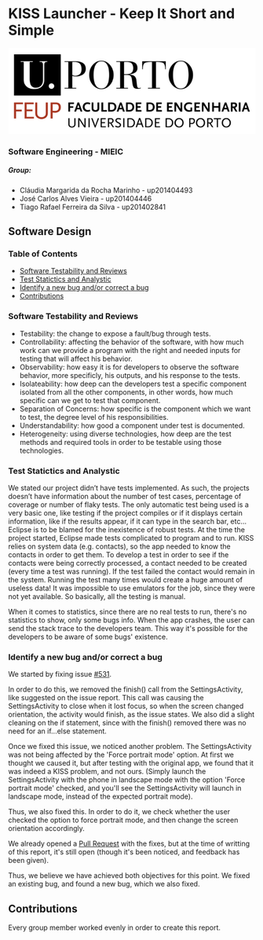 # KISS Launcher - Keep It Short and Simple

![FEUP's logo](Images/feup.png)

### Software Engineering - MIEIC

##### Group:
* Cláudia Margarida da Rocha Marinho - up201404493
* José Carlos Alves Vieira - up201404446
* Tiago Rafael Ferreira da Silva - up201402841

## Software Design

### Table of Contents
* [Software Testability and Reviews](#Software-Testability-and-Reviews)
* [Test Statictics and Analystic](#test-statictics-and-analystic)
* [Identify a new bug and/or correct a bug](#identify-a-new-bug-and/or-correct-a-bug)
* [Contributions](#contributions)

### Software Testability and Reviews
* Testability: the change to expose a fault/bug through tests.
* Controllability: affecting the behavior of the software, with how much work can we provide a program with the right and needed inputs for testing that will affect his behavior.
* Observability: how easy it is for developers to observe the software behavior, more specificly, his outputs, and his response to the tests.
* Isolateability: how deep can the developers test a specific component isolated from all the other components, in other words, how much specific can we get to test that component.
* Separation of Concerns: how specific is the component which we want to test, the degree level of his responsibilities.
* Understandability: how good a component under test is documented.
* Heterogeneity: using diverse technologies, how deep are the test methods and required tools in order to be testable using those technologies.

### Test Statictics and Analystic
We stated our project didn’t have tests implemented. As such, the projects doesn’t have information about the number of test cases, percentage of coverage or number of flaky tests.
The only automatic test being used is a very basic one, like testing if the project compiles or if it displays certain information, like if the results appear, if it can type in the search bar, etc...
Eclipse is to be blamed for the inexistence of robust tests. At the time the project started, Eclipse made tests complicated to program and to run. KISS relies on system data (e.g. contacts), so the app needed to know the contacts in order to get them. To develop a test in order to see if the contacts were being correctly processed, a contact needed to be created (every time a test was running). If the test failed the contact would remain in the system. Running the test many times would create a huge amount of useless data! It was impossible to use emulators for the job, since they were not yet available.
So basically, all the testing is manual.

When it comes to statistics, since there are no real tests to run, there's no statistics to show, only some bugs info. When the app crashes, the user can send the stack trace to the developers team. This way it's possible for the developers to be aware of some bugs' existence.


### Identify a new bug and/or correct a bug
We started by fixing issue [#531](https://github.com/Neamar/KISS/issues/531).

In order to do this, we removed the finish() call from the SettingsActivity, like suggested on the issue report. This call was causing the SettingsActivity to close when it lost focus, so when the screen changed orientation, the activity would finish, as the issue states. We also did a slight cleaning on the if statement, since with the finish() removed there was no need for an if...else statement.

Once we fixed this issue, we noticed another problem. The SettingsActivity was not being affected by the 'Force portrait mode' option. At first we thought we caused it, but after testing with the original app, we found that it was indeed a KISS problem, and not ours. (Simply launch the SettingsActivity with the phone in landscape mode with the option 'Force portrait mode' checked, and you'll see the SettingsActivity will launch in landscape mode, instead of the expected portrait mode).

Thus, we also fixed this. In order to do it, we check whether the user checked the option to force portrait mode, and then change the screen orientation accordingly.

We already opened a [Pull Request](https://github.com/Neamar/KISS/pull/559) with the fixes, but at the time of writting of this report, it's still open (though it's been noticed, and feedback has been given).

Thus, we believe we have achieved both objectives for this point. We fixed an existing bug, and found a new bug, which we also fixed.

## Contributions
Every group member worked evenly in order to create this report.

